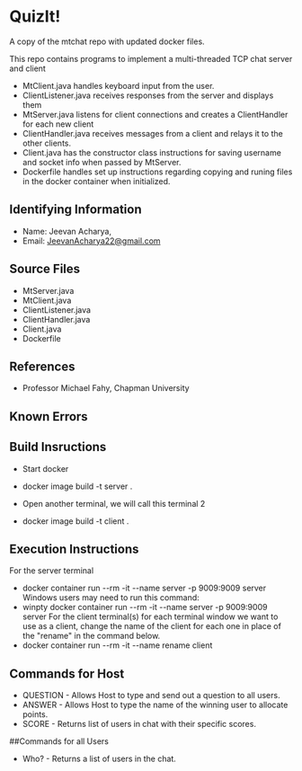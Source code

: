 # QuizIt!
A copy of the mtchat repo with updated docker files.

This repo contains programs to implement a multi-threaded TCP chat server and client

* MtClient.java handles keyboard input from the user.
* ClientListener.java receives responses from the server and displays them
* MtServer.java listens for client connections and creates a ClientHandler for each new client
* ClientHandler.java receives messages from a client and relays it to the other clients.
* Client.java has the constructor class instructions for saving username and socket info when passed by MtServer.
* Dockerfile handles set up instructions regarding copying and runing files in the docker container when initialized.


## Identifying Information

* Name: Jeevan Acharya,
* Email: JeevanAcharya22@gmail.com


## Source Files

* MtServer.java
* MtClient.java
* ClientListener.java
* ClientHandler.java
* Client.java
* Dockerfile

## References

* Professor Michael Fahy, Chapman University

## Known Errors

## Build Insructions

* Start docker
* docker image build -t server .

* Open another terminal, we will call this terminal 2
* docker image build -t client .



## Execution Instructions
For the server terminal
* docker container run --rm -it --name server -p 9009:9009 server
Windows users may need to run this command:
* winpty docker container run --rm -it --name server -p 9009:9009 server
For the client terminal(s)
for each terminal window we want to use as a client, change the name of the client
  for each one in place of the "rename" in the command below.
* docker container run --rm -it --name rename client

## Commands for Host
* QUESTION - Allows Host to type and send out a question to all users.
* ANSWER - Allows Host to type the name of the winning user to allocate points.
* SCORE - Returns list of users in chat with their specific scores.

##Commands for all Users
* Who? - Returns a list of users in the chat.

